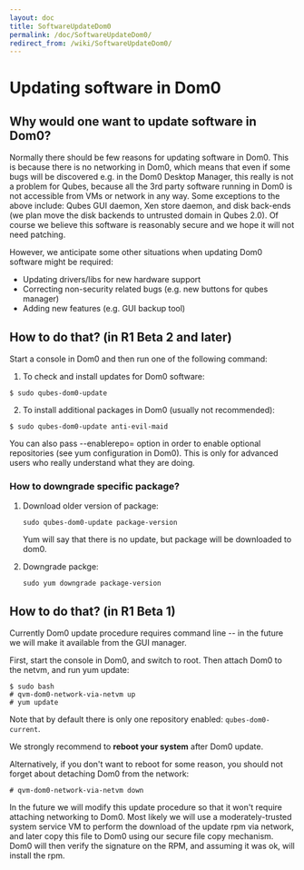 ```yaml
---
layout: doc
title: SoftwareUpdateDom0
permalink: /doc/SoftwareUpdateDom0/
redirect_from: /wiki/SoftwareUpdateDom0/
---
```


Updating software in Dom0
=========================

Why would one want to update software in Dom0?
----------------------------------------------

Normally there should be few reasons for updating software in Dom0. This is because there is no networking in Dom0, which means that even if some bugs will be discovered e.g. in the Dom0 Desktop Manager, this really is not a problem for Qubes, because all the 3rd party software running in Dom0 is not accessible from VMs or network in any way. Some exceptions to the above include: Qubes GUI daemon, Xen store daemon, and disk back-ends (we plan move the disk backends to untrusted domain in Qubes 2.0). Of course we believe this software is reasonably secure and we hope it will not need patching.

However, we anticipate some other situations when updating Dom0 software might be required:

-   Updating drivers/libs for new hardware support
-   Correcting non-security related bugs (e.g. new buttons for qubes manager)
-   Adding new features (e.g. GUI backup tool)

How to do that? (in R1 Beta 2 and later)
----------------------------------------

Start a console in Dom0 and then run one of the following command:

1) To check and install updates for Dom0 software:

```
$ sudo qubes-dom0-update
```

2) To install additional packages in Dom0 (usually not recommended):

```
$ sudo qubes-dom0-update anti-evil-maid
```

You can also pass --enablerepo= option in order to enable optional repositories (see yum configuration in Dom0). This is only for advanced users who really understand what they are doing.

### How to downgrade specific package?

1.  Download older version of package:

    ```
    sudo qubes-dom0-update package-version
    ```

    Yum will say that there is no update, but package will be downloaded to dom0.

2.  Downgrade packge:

    ```
    sudo yum downgrade package-version
    ```

How to do that? (in R1 Beta 1)
------------------------------

Currently Dom0 update procedure requires command line -- in the future we will make it available from the GUI manager.

First, start the console in Dom0, and switch to root. Then attach Dom0 to the netvm, and run yum update:

```
$ sudo bash
# qvm-dom0-network-via-netvm up
# yum update
```

Note that by default there is only one repository enabled: ```qubes-dom0-current```.

We strongly recommend to **reboot your system** after Dom0 update.

Alternatively, if you don't want to reboot for some reason, you should not forget about detaching Dom0 from the network:

```
# qvm-dom0-network-via-netvm down
```

In the future we will modify this update procedure so that it won't require attaching networking to Dom0. Most likely we will use a moderately-trusted system service VM to perform the download of the update rpm via network, and later copy this file to Dom0 using our secure file copy mechanism. Dom0 will then verify the signature on the RPM, and assuming it was ok, will install the rpm.
